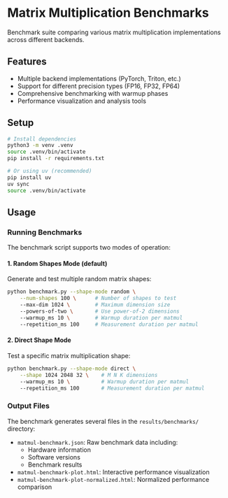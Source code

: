 # Matrix Multiplication Benchmarks

Benchmark suite comparing various matrix multiplication implementations across different backends.

## Features

- Multiple backend implementations (PyTorch, Triton, etc.)
- Support for different precision types (FP16, FP32, FP64)
- Comprehensive benchmarking with warmup phases
- Performance visualization and analysis tools

## Setup

```bash
# Install dependencies
python3 -m venv .venv
source .venv/bin/activate
pip install -r requirements.txt

# Or using uv (recommended)
pip install uv
uv sync
source .venv/bin/activate
```

## Usage

### Running Benchmarks

The benchmark script supports two modes of operation:

#### 1. Random Shapes Mode (default)
Generate and test multiple random matrix shapes:

```bash
python benchmark.py --shape-mode random \
    --num-shapes 100 \      # Number of shapes to test
    --max-dim 1024 \        # Maximum dimension size
    --powers-of-two \       # Use power-of-2 dimensions
    --warmup_ms 10 \        # Warmup duration per matmul
    --repetition_ms 100     # Measurement duration per matmul
```

#### 2. Direct Shape Mode
Test a specific matrix multiplication shape:

```bash
python benchmark.py --shape-mode direct \
    --shape 1024 2048 32 \    # M N K dimensions
    --warmup_ms 10 \          # Warmup duration per matmul
    --repetition_ms 100       # Measurement duration per matmul
```

### Output Files

The benchmark generates several files in the `results/benchmarks/` directory:
- `matmul-benchmark.json`: Raw benchmark data including:
  - Hardware information
  - Software versions
  - Benchmark results
- `matmul-benchmark-plot.html`: Interactive performance visualization
- `matmul-benchmark-plot-normalized.html`: Normalized performance comparison
